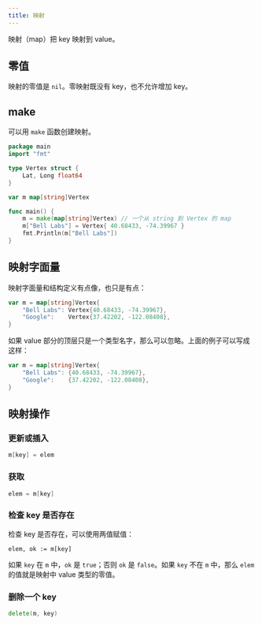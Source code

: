 ```yaml
---
title: 映射
---
```



映射（map）把 key 映射到 value。

## 零值

映射的零值是 `nil`。零映射既没有 key，也不允许增加 key。

## make

可以用 `make` 函数创建映射。

```go
package main
import "fmt"

type Vertex struct {
	Lat, Long float64
}

var m map[string]Vertex

func main() {
	m = make(map[string]Vertex) // 一个从 string 到 Vertex 的 map
	m["Bell Labs"] = Vertex{ 40.68433, -74.39967 }
	fmt.Println(m["Bell Labs"])
}
```

## 映射字面量

映射字面量和结构定义有点像，也只是有点：

```go
var m = map[string]Vertex{
	"Bell Labs": Vertex{40.68433, -74.39967},
	"Google":    Vertex{37.42202, -122.08408},
}
```

如果 value 部分的顶层只是一个类型名字，那么可以忽略。上面的例子可以写成这样：

```go
var m = map[string]Vertex{
	"Bell Labs": {40.68433, -74.39967},
	"Google":    {37.42202, -122.08408},
}
```

## 映射操作

### 更新或插入

```go
m[key] = elem
```

### 获取

```go
elem = m[key]
```

### 检查 key 是否存在

检查 key 是否存在，可以使用两值赋值：

```ok
elem, ok := m[key]
```

如果 `key` 在 `m` 中，`ok` 是 `true`；否则 `ok` 是 `false`。如果 `key` 不在 `m` 中，那么 `elem` 的值就是映射中 value 类型的零值。

### 删除一个 key

```go
delete(m, key)
```